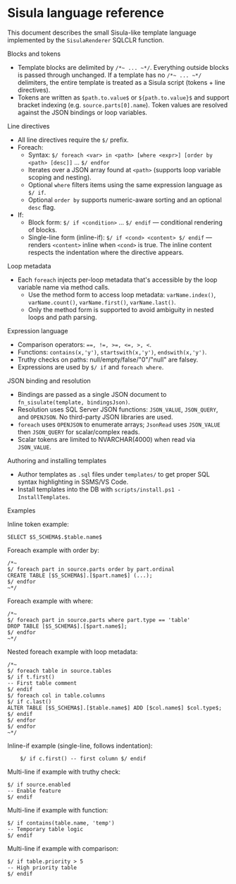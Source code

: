 # Sisula language reference

This document describes the small Sisula-like template language implemented by the `SisulaRenderer` SQLCLR function.

Blocks and tokens
- Template blocks are delimited by `/*~ ... ~*/`. Everything outside blocks is passed through unchanged. If a template has no `/*~ ... ~*/` delimiters, the entire template is treated as a Sisula script (tokens + line directives).
- Tokens are written as `$path.to.value$` or `${path.to.value}$` and support bracket indexing (e.g. `source.parts[0].name`). Token values are resolved against the JSON bindings or loop variables.

Line directives
- All line directives require the `$/` prefix.
- Foreach:
  - Syntax: `$/ foreach <var> in <path> [where <expr>] [order by <path> [desc]]` ... `$/ endfor`
  - Iterates over a JSON array found at `<path>` (supports loop variable scoping and nesting).
  - Optional `where` filters items using the same expression language as `$/ if`.
  - Optional `order by` supports numeric-aware sorting and an optional `desc` flag.
- If:
  - Block form: `$/ if <condition>` ... `$/ endif` — conditional rendering of blocks.
  - Single-line form (inline-if): `$/ if <cond> <content> $/ endif` — renders `<content>` inline when `<cond>` is true. The inline content respects the indentation where the directive appears.

Loop metadata
- Each `foreach` injects per-loop metadata that's accessible by the loop variable name via method calls.
  - Use the method form to access loop metadata: `varName.index()`, `varName.count()`, `varName.first()`, `varName.last()`.
  - Only the method form is supported to avoid ambiguity in nested loops and path parsing.

Expression language
- Comparison operators: `==, !=, >=, <=, >, <`.
- Functions: `contains(x,'y')`, `startswith(x,'y')`, `endswith(x,'y')`.
- Truthy checks on paths: null/empty/false/"0"/"null" are falsey.
- Expressions are used by `$/ if` and `foreach where`.

JSON binding and resolution
- Bindings are passed as a single JSON document to `fn_sisulate(template, bindingsJson)`.
- Resolution uses SQL Server JSON functions: `JSON_VALUE`, `JSON_QUERY`, and `OPENJSON`. No third-party JSON libraries are used.
- `foreach` uses `OPENJSON` to enumerate arrays; `JsonRead` uses `JSON_VALUE` then `JSON_QUERY` for scalar/complex reads.
- Scalar tokens are limited to NVARCHAR(4000) when read via `JSON_VALUE`.

Authoring and installing templates
- Author templates as `.sql` files under `templates/` to get proper SQL syntax highlighting in SSMS/VS Code.
- Install templates into the DB with `scripts/install.ps1 -InstallTemplates`.

Examples

Inline token example:

    SELECT $S_SCHEMA$.$table.name$

Foreach example with order by:

    /*~
    $/ foreach part in source.parts order by part.ordinal
    CREATE TABLE [$S_SCHEMA$].[$part.name$] (...);
    $/ endfor
    ~*/

Foreach example with where:

    /*~
    $/ foreach part in source.parts where part.type == 'table'
    DROP TABLE [$S_SCHEMA$].[$part.name$];
    $/ endfor
    ~*/

Nested foreach example with loop metadata:

    /*~
    $/ foreach table in source.tables
    $/ if t.first()
    -- First table comment
    $/ endif
    $/ foreach col in table.columns
    $/ if c.last()
    ALTER TABLE [$S_SCHEMA$].[$table.name$] ADD [$col.name$] $col.type$;
    $/ endif
    $/ endfor
    $/ endfor
    ~*/

Inline-if example (single-line, follows indentation):

        $/ if c.first() -- first column $/ endif

Multi-line if example with truthy check:

    $/ if source.enabled
    -- Enable feature
    $/ endif

Multi-line if example with function:

    $/ if contains(table.name, 'temp')
    -- Temporary table logic
    $/ endif

Multi-line if example with comparison:

    $/ if table.priority > 5
    -- High priority table
    $/ endif

